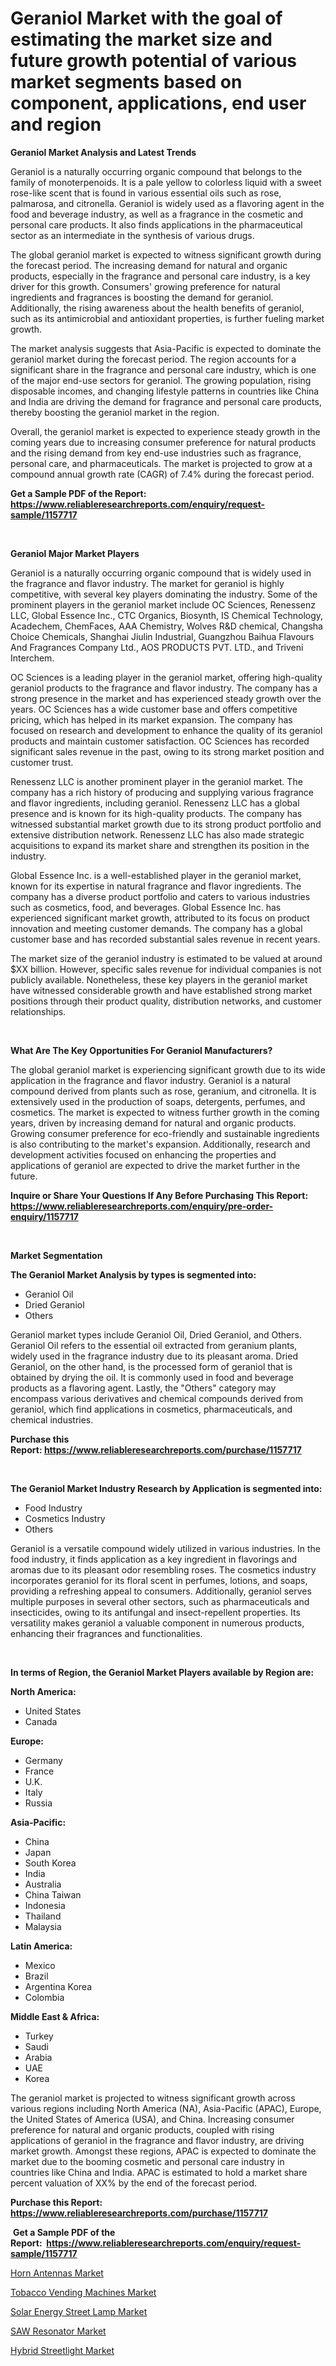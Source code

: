 <p><h1>Geraniol Market with the goal of estimating the market size and future growth potential of various market segments based on component, applications, end user and region</h1></p><p><strong>Geraniol Market Analysis and Latest Trends</strong></p>
<p><p>Geraniol is a naturally occurring organic compound that belongs to the family of monoterpenoids. It is a pale yellow to colorless liquid with a sweet rose-like scent that is found in various essential oils such as rose, palmarosa, and citronella. Geraniol is widely used as a flavoring agent in the food and beverage industry, as well as a fragrance in the cosmetic and personal care products. It also finds applications in the pharmaceutical sector as an intermediate in the synthesis of various drugs.</p><p>The global geraniol market is expected to witness significant growth during the forecast period. The increasing demand for natural and organic products, especially in the fragrance and personal care industry, is a key driver for this growth. Consumers' growing preference for natural ingredients and fragrances is boosting the demand for geraniol. Additionally, the rising awareness about the health benefits of geraniol, such as its antimicrobial and antioxidant properties, is further fueling market growth.</p><p>The market analysis suggests that Asia-Pacific is expected to dominate the geraniol market during the forecast period. The region accounts for a significant share in the fragrance and personal care industry, which is one of the major end-use sectors for geraniol. The growing population, rising disposable incomes, and changing lifestyle patterns in countries like China and India are driving the demand for fragrance and personal care products, thereby boosting the geraniol market in the region.</p><p>Overall, the geraniol market is expected to experience steady growth in the coming years due to increasing consumer preference for natural products and the rising demand from key end-use industries such as fragrance, personal care, and pharmaceuticals. The market is projected to grow at a compound annual growth rate (CAGR) of 7.4% during the forecast period.</p></p>
<p><strong>Get a Sample PDF of the Report:&nbsp; <a href="https://www.reliableresearchreports.com/enquiry/request-sample/1157717">https://www.reliableresearchreports.com/enquiry/request-sample/1157717</a></strong></p>
<p>&nbsp;</p>
<p><strong>Geraniol Major Market Players</strong></p>
<p><p>Geraniol is a naturally occurring organic compound that is widely used in the fragrance and flavor industry. The market for geraniol is highly competitive, with several key players dominating the industry. Some of the prominent players in the geraniol market include OC Sciences, Renessenz LLC, Global Essence Inc., CTC Organics, Biosynth, IS Chemical Technology, Acadechem, ChemFaces, AAA Chemistry, Wolves R&D chemical, Changsha Choice Chemicals, Shanghai Jiulin Industrial, Guangzhou Baihua Flavours And Fragrances Company Ltd., AOS PRODUCTS PVT. LTD., and Triveni Interchem.</p><p>OC Sciences is a leading player in the geraniol market, offering high-quality geraniol products to the fragrance and flavor industry. The company has a strong presence in the market and has experienced steady growth over the years. OC Sciences has a wide customer base and offers competitive pricing, which has helped in its market expansion. The company has focused on research and development to enhance the quality of its geraniol products and maintain customer satisfaction. OC Sciences has recorded significant sales revenue in the past, owing to its strong market position and customer trust.</p><p>Renessenz LLC is another prominent player in the geraniol market. The company has a rich history of producing and supplying various fragrance and flavor ingredients, including geraniol. Renessenz LLC has a global presence and is known for its high-quality products. The company has witnessed substantial market growth due to its strong product portfolio and extensive distribution network. Renessenz LLC has also made strategic acquisitions to expand its market share and strengthen its position in the industry.</p><p>Global Essence Inc. is a well-established player in the geraniol market, known for its expertise in natural fragrance and flavor ingredients. The company has a diverse product portfolio and caters to various industries such as cosmetics, food, and beverages. Global Essence Inc. has experienced significant market growth, attributed to its focus on product innovation and meeting customer demands. The company has a global customer base and has recorded substantial sales revenue in recent years.</p><p>The market size of the geraniol industry is estimated to be valued at around $XX billion. However, specific sales revenue for individual companies is not publicly available. Nonetheless, these key players in the geraniol market have witnessed considerable growth and have established strong market positions through their product quality, distribution networks, and customer relationships.</p></p>
<p>&nbsp;</p>
<p><strong>What Are The Key Opportunities For Geraniol Manufacturers?</strong></p>
<p><p>The global geraniol market is experiencing significant growth due to its wide application in the fragrance and flavor industry. Geraniol is a natural compound derived from plants such as rose, geranium, and citronella. It is extensively used in the production of soaps, detergents, perfumes, and cosmetics. The market is expected to witness further growth in the coming years, driven by increasing demand for natural and organic products. Growing consumer preference for eco-friendly and sustainable ingredients is also contributing to the market's expansion. Additionally, research and development activities focused on enhancing the properties and applications of geraniol are expected to drive the market further in the future.</p></p>
<p><strong>Inquire or Share Your Questions If Any Before Purchasing This Report: <a href="https://www.reliableresearchreports.com/enquiry/pre-order-enquiry/1157717">https://www.reliableresearchreports.com/enquiry/pre-order-enquiry/1157717</a></strong></p>
<p>&nbsp;</p>
<p><strong>Market Segmentation</strong></p>
<p><strong>The Geraniol Market Analysis by types is segmented into:</strong></p>
<p><ul><li>Geraniol Oil</li><li>Dried Geraniol</li><li>Others</li></ul></p>
<p><p>Geraniol market types include Geraniol Oil, Dried Geraniol, and Others. Geraniol Oil refers to the essential oil extracted from geranium plants, widely used in the fragrance industry due to its pleasant aroma. Dried Geraniol, on the other hand, is the processed form of geraniol that is obtained by drying the oil. It is commonly used in food and beverage products as a flavoring agent. Lastly, the "Others" category may encompass various derivatives and chemical compounds derived from geraniol, which find applications in cosmetics, pharmaceuticals, and chemical industries.</p></p>
<p><strong>Purchase this Report:&nbsp;<a href="https://www.reliableresearchreports.com/purchase/1157717">https://www.reliableresearchreports.com/purchase/1157717</a></strong></p>
<p>&nbsp;</p>
<p><strong>The Geraniol Market Industry Research by Application is segmented into:</strong></p>
<p><ul><li>Food Industry</li><li>Cosmetics Industry</li><li>Others</li></ul></p>
<p><p>Geraniol is a versatile compound widely utilized in various industries. In the food industry, it finds application as a key ingredient in flavorings and aromas due to its pleasant odor resembling roses. The cosmetics industry incorporates geraniol for its floral scent in perfumes, lotions, and soaps, providing a refreshing appeal to consumers. Additionally, geraniol serves multiple purposes in several other sectors, such as pharmaceuticals and insecticides, owing to its antifungal and insect-repellent properties. Its versatility makes geraniol a valuable component in numerous products, enhancing their fragrances and functionalities.</p></p>
<p>&nbsp;</p>
<p><strong>In terms of Region, the Geraniol Market Players available by Region are:</strong></p>
<p>
    <p> <strong> North America: </strong>
        <ul>
            <li>United States</li>
            <li>Canada</li>
        </ul>
        </p> 
    <p> <strong> Europe: </strong>
        <ul>
            <li>Germany</li>
            <li>France</li>
            <li>U.K.</li>
            <li>Italy</li>
            <li>Russia</li>
        </ul>
        </p> 
    <p> <strong> Asia-Pacific: </strong>
        <ul>
            <li>China</li>
            <li>Japan</li>
            <li>South Korea</li>
            <li>India</li>
            <li>Australia</li>
            <li>China Taiwan</li>
            <li>Indonesia</li>
            <li>Thailand</li>
            <li>Malaysia</li>
        </ul>
        </p> 
    <p> <strong> Latin America: </strong>
        <ul>
            <li>Mexico</li>
            <li>Brazil</li>
            <li>Argentina Korea</li>
            <li>Colombia</li>
        </ul>
        </p> 
    <p> <strong> Middle East & Africa: </strong>
        <ul>
            <li>Turkey</li>
            <li>Saudi</li>
            <li>Arabia</li>
            <li>UAE</li>
            <li>Korea</li>
        </ul>
    </p>
    </p>
<p><p>The geraniol market is projected to witness significant growth across various regions including North America (NA), Asia-Pacific (APAC), Europe, the United States of America (USA), and China. Increasing consumer preference for natural and organic products, coupled with rising applications of geraniol in the fragrance and flavor industry, are driving market growth. Amongst these regions, APAC is expected to dominate the market due to the booming cosmetic and personal care industry in countries like China and India. APAC is estimated to hold a market share percent valuation of XX% by the end of the forecast period.</p></p>
<p><strong>Purchase this Report: <a href="https://www.reliableresearchreports.com/purchase/1157717">https://www.reliableresearchreports.com/purchase/1157717</a></strong></p>
<p>&nbsp;<strong>Get a Sample PDF of the Report:&nbsp;&nbsp;<a href="https://www.reliableresearchreports.com/enquiry/request-sample/1157717">https://www.reliableresearchreports.com/enquiry/request-sample/1157717</a></strong></p>
<p><strong></strong></p>
<p><p><a href="https://medium.com/@lylaberge1964/horn-antennas-market-report-reveals-the-latest-trends-and-growth-opportunities-of-this-market-872e8c181c82">Horn Antennas Market</a></p><p><a href="https://medium.com/@favor.look.seal/tobacco-vending-machines-nbsp-market-focuses-on-market-share-size-and-projected-forecast-till-2030-af64395d5020">Tobacco Vending Machines Market</a></p><p><a href="https://medium.com/@shanelerde/solar-energy-street-lamp-market-the-key-to-successful-business-strategy-forecast-till-2030-7e707b8043a8">Solar Energy Street Lamp Market</a></p><p><a href="https://medium.com/@jacesipes1996/saw-resonator-market-insights-into-market-cagr-market-trends-and-growth-strategies-319ace6613fc">SAW Resonator Market</a></p><p><a href="https://medium.com/@elyssablick/hybrid-streetlight-market-trends-forecast-and-competitive-analysis-to-2030-a543199986e0">Hybrid Streetlight Market</a></p></p>
